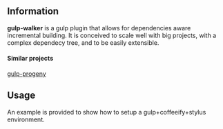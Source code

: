 ## Information
**gulp-walker** is a gulp plugin that allows for dependencies aware incremental building.
It is conceived to scale well with big projects, with a complex dependecy tree, and to be easily extensible.
#### Similar projects
[gulp-progeny](https://github.com/HerringtonDarkholme/gulp-progeny)

## Usage
An example is provided to show how to setup a gulp+coffeeify+stylus environment.

